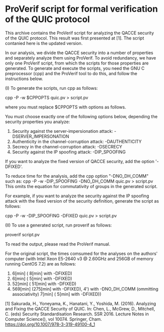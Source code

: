 # ProVerif script for formal verification of the QUIC protocol

This archive contains the ProVerif script for analyzing the QACCE security
of the QUIC protocol. This result was first presented at [1]. 
The script contanied here is the updated version.

In our analysis, we divide the QACCE security into a number of properties
and separately analyze them using ProVerif. To avoid redundancy, we have
only one ProVerif script, from which the scripts for those properties are
generated. To generate and execute the scripts, you need the GNU C
preprocessor (cpp) and the ProVerif tool to do this, and follow the
instructions below.


(I) To generate the scripts, run cpp as follows:

   cpp -P -w $CPPOPTS quic.pv > script.pv

where you must replace $CPPOPTS with options as follows.

You must choose exactly one of the following options below, depending the
security properties you analyze:

 1) Security against the server-impersionation attack: -DSERVER_IMPERSONATION
 2) Authenticity in the channel-corruption attack:     -DAUTHENTICITY
 3) Secrecy in the channel-corruption attack:          -DSECRECY
 4) Security against the IP spoofing attack:           -DIP_SPOOFING

If you want to analyze the fixed version of QACCE security, add the option
'-DFIXED'.

To reduce time for the analysis, add the cpp option "-DNO_DH_COMM" such as:
   cpp -P -w -DIP_SPOOFING -DNO_DH_COMM quic.pv > script.pv
This omits the equation for commutativity of groups in the generated script.

For example, if you want to analyze the security against the IP spoofing
attack with the fixed version of the security definition, generate the
script as follows:
  
  cpp -P -w -DIP_SPOOFING -DFIXED quic.pv > script.pv

(II) To use a generated script, run proverif as follows:

   proverif script.pv

To read the output, please read the ProVerif manual.

For the original script, the times comsumed for the analyses on the authors' computer
(with Intel Xeon E5-2640 v3 @ 2.60GHz and 256GB of memory running CentOS 7.2)
are as follows:

  1)   6[min] (  8[min] with -DFIXED)
  2)   6[min] (  5[min] with -DFIXED)
  3)  52[min] ( 51[min] with -DFIXED)
  4) 569[min] (275[min] with -DFIXED),
  4') with -DNO_DH_COMM (ommitting associativity)
       7[min] (  5[min] with -DFIXED))

[1]   Sakurada, H., Yoneyama, K., Hanatani, Y., Yoshida, M. (2016).
  Analyzing and Fixing the QACCE Security of QUIC.
  In: Chen, L., McGrew, D., Mitchell, C. (eds) Security 
  Standardisation Research. SSR 2016.
  Lecture Notes in Computer Science(), vol 10074. Springer, Cham.
  https://doi.org/10.1007/978-3-319-49100-4_1
